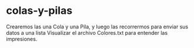 # colas-y-pilas
Crearemos las una Cola y una Pila, y luego las recorrermos para enviar sus datos a una lista
Visualizar el archivo Colores.txt para entender las impresiones.
